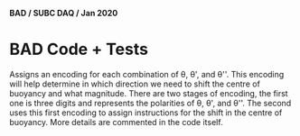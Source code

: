 **BAD / SUBC DAQ / Jan 2020**
# BAD Code + Tests


Assigns an encoding for each combination of θ, θ', and θ''. This encoding will help determine in which direction we need to shift the centre of buoyancy and what magnitude. There are two stages of encoding, the first one is three digits and represents the polarities of θ, θ', and θ''. The second uses this first encoding to assign instructions for the shift in the centre of buoyancy. More details are commented in the code itself.  
